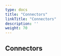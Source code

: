 ```yaml
---
type: docs
title: "Connectors"
linkTitle: "Connectors"
description: ''
weight: 70
---
```


## Connectors

